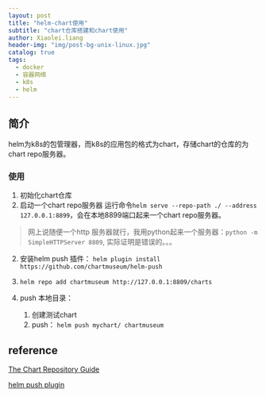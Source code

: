 ```yaml
---
layout: post
title: "helm-chart使用"
subtitle: "chart仓库搭建和chart使用"
author: Xiaolei.liang
header-img: "img/post-bg-unix-linux.jpg"
catalog: true
tags:
  - docker
  - 容器网络
  - k8s
  - helm
---
```

## 简介
helm为k8s的包管理器，而k8s的应用包的格式为chart，存储chart的仓库的为chart repo服务器。

### 使用
1. 初始化chart仓库
  1. 启动一个chart repo服务器
  运行命令``helm serve --repo-path ./ --address 127.0.0.1:8899``，会在本地8899端口起来一个chart repo服务器。
  > 网上说随便一个http 服务器就行，我用python起来一个服务器：``python -m SimpleHTTPServer 8809``, 实际证明是错误的。。。
  
2. 安装helm push 插件： ``helm plugin install https://github.com/chartmuseum/helm-push``
  
3. ``helm repo add chartmuseum http://127.0.0.1:8809/charts``

4. push 本地目录：
   1. 创建测试chart
   2. push： ``helm push mychart/ chartmuseum``

## reference
[The Chart Repository Guide](https://github.com/helm/helm/blob/master/docs/chart_repository.md)

[helm push plugin](https://github.com/chartmuseum/helm-push)
